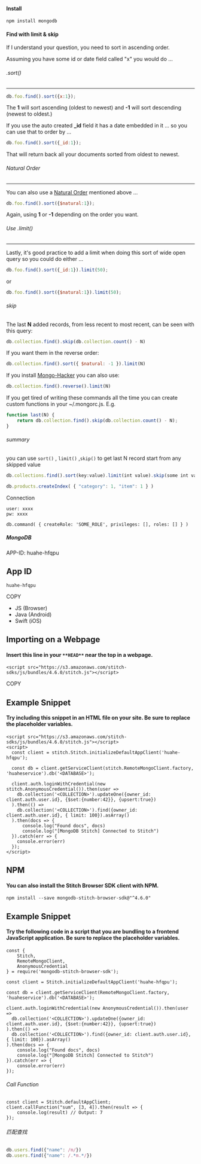 #### Install

`npm install mongodb`

#### Find with limit & skip

If I understand your question, you need to sort in ascending order.

Assuming you have some id or date field called "x" you would do ...

###### .sort()

------

```js
db.foo.find().sort({x:1});
```

The **1** will sort ascending (oldest to newest) and **-1** will sort descending (newest to oldest.)

If you use the auto created **_id** field it has a date embedded in it ... so you can use that to order by ...

```js
db.foo.find().sort({_id:1});
```

That will return back all your documents sorted from oldest to newest.

###### Natural Order

------

You can also use a [Natural Order](http://www.mongodb.org/display/DOCS/Sorting+and+Natural+Order) mentioned above ...

```js
db.foo.find().sort({$natural:1});
```

Again, using **1** or **-1** depending on the order you want.

###### Use .limit()

------

Lastly, it's good practice to add a limit when doing this sort of wide open query so you could do either ...

```js
db.foo.find().sort({_id:1}).limit(50);
```

or

```js
db.foo.find().sort({$natural:1}).limit(50);
```

###### skip

The last **N** added records, from less recent to most recent, can be seen with this query:

```js
db.collection.find().skip(db.collection.count() - N)
```

If you want them in the reverse order:

```js
db.collection.find().sort({ $natural: -1 }).limit(N)
```

If you install [Mongo-Hacker](http://tylerbrock.github.io/mongo-hacker/) you can also use:

```js
db.collection.find().reverse().limit(N)
```

If you get tired of writing these commands all the time you can create custom functions in your ~/.mongorc.js. E.g.

```js
function last(N) {
    return db.collection.find().skip(db.collection.count() - N);
}
```

###### summary

you can use `sort()` , `limit()` ,`skip()` to get last N record start from any skipped value

```js
db.collections.find().sort(key:value).limit(int value).skip(some int value);

db.products.createIndex( { "category": 1, "item": 1 } )
```



Connection

```
user: xxxx
pw: xxxx

db.command( { createRole: 'SOME_ROLE', privileges: [], roles: [] } )
```



##### MongoDB

APP-ID: huahe-hfqpu



## App ID

```
huahe-hfqpu
```

 COPY



- JS (Browser)
- Java (Android)
- Swift (iOS)

## Importing on a Webpage

#### Insert this line in your `**HEAD**`  near the top in a webpage.

```
<script src="https://s3.amazonaws.com/stitch-sdks/js/bundles/4.6.0/stitch.js"></script>
```

 COPY

## Example Snippet

#### Try including this snippet in an HTML file on your site. Be sure to replace the placeholder variables.

```
<script src="https://s3.amazonaws.com/stitch-sdks/js/bundles/4.6.0/stitch.js"></script>
<script>
  const client = stitch.Stitch.initializeDefaultAppClient('huahe-hfqpu');

  const db = client.getServiceClient(stitch.RemoteMongoClient.factory, 'huaheservice').db('<DATABASE>');

  client.auth.loginWithCredential(new stitch.AnonymousCredential()).then(user =>
    db.collection('<COLLECTION>').updateOne({owner_id: client.auth.user.id}, {$set:{number:42}}, {upsert:true})
  ).then(() =>
    db.collection('<COLLECTION>').find({owner_id: client.auth.user.id}, { limit: 100}).asArray()
  ).then(docs => {
      console.log("Found docs", docs)
      console.log("[MongoDB Stitch] Connected to Stitch")
  }).catch(err => {
    console.error(err)
  });
</script>
```



## NPM

#### You can also install the Stitch Browser SDK client with NPM.

```
npm install --save mongodb-stitch-browser-sdk@"^4.6.0"
```



## Example Snippet

#### Try the following code in a script that you are bundling to a frontend JavaScript application. Be sure to replace the placeholder variables.

```
const {
    Stitch,
    RemoteMongoClient,
    AnonymousCredential
} = require('mongodb-stitch-browser-sdk');

const client = Stitch.initializeDefaultAppClient('huahe-hfqpu');

const db = client.getServiceClient(RemoteMongoClient.factory, 'huaheservice').db('<DATABASE>');

client.auth.loginWithCredential(new AnonymousCredential()).then(user =>
  db.collection('<COLLECTION>').updateOne({owner_id: client.auth.user.id}, {$set:{number:42}}, {upsert:true})
).then(() =>
  db.collection('<COLLECTION>').find({owner_id: client.auth.user.id}, { limit: 100}).asArray()
).then(docs => {
    console.log("Found docs", docs)
    console.log("[MongoDB Stitch] Connected to Stitch")
}).catch(err => {
    console.error(err)
});
```



###### Call Function

```
const client = Stitch.defaultAppClient;
client.callFunction("sum", [3, 4]).then(result => {
    console.log(result) // Output: 7
});
```



###### 匹配查找

```javascript
db.users.find({"name": /m/})
db.users.find({"name": /.*m.*/})
```



